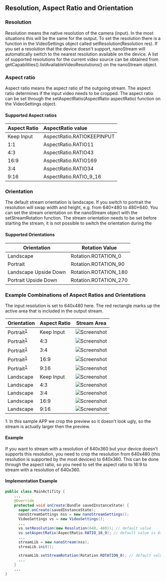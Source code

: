 ## Resolution, Aspect Ratio and Orientation
### Resolution

Resolution means the native resolution of the camera (input). In the most situations this will be the same for the output. To set the resolution there is a function in the VideoSettings object called setResolution(Resolution res). If you set a resolution that the device doesn't support, nanoStream will automatically switch to the nearest resolution available on the device. A list of supported resolutions for the current video source can be obtained from getCapabilities().listAvailableVideoResolutions() on the nanoStream object.

### Aspect ratio

Aspect ratio means the aspect ratio of the outgoing stream. The aspect ratio determines if the input video needs to be cropped. The aspect ratio can be set through the setAspectRatio(AspectRatio aspectRatio) function on the VideoSettings object.
#### Supported Aspect ratios
| Aspect Ratio | AspectRatio value          |
|:-------------|:---------------------------|
| Keep Input   | AspectRatio.RATIOKEEPINPUT |
| 1:1          | AspectRatio.RATIO11        |
| 4:3          | AspectRatio.RATIO43        |
| 16:9         | AspectRatio.RATIO169       |
| 3:4          | AspectRatio.RATIO34        |
| 9:16         | AspectRatio.RATIO_9_16     |

### Orientation
The default stream orientation is landscape. If you switch to portrait the resolution will swap width and height, e.g. from 640×480 to 480×640. You can set the stream orientation on the nanoStream object with the setStreamRotation function. The stream orientation needs to be set before starting the stream, it is not possible to switch the orientation during the

#### Supported Orientations

| Orientation           | Rotation Value        |
|-----------------------|-----------------------|
| Landscape             | Rotation.ROTATION_0   |
| Portrait              | Rotation.ROTATION_90  |
| Landscape Upside Down | Rotation.ROTATION_180 |
| Portrait Upside Down  | Rotation.ROTATION_270 |

### Example Combinations of Aspect Ratios and Orientations

The input resolution is set to 640x480 here. The red rectangle marks up the active area that is included in the output stream.

| Orientation                    | Aspect Ratio | Stream Area                                 |
|--------------------------------|--------------|---------------------------------------------|
| Portrait<sup>[1](#fnAS1)</sup> | Keep Input   | ![Screenshot](img/portrait_keep_input.png)  |
| Portrait<sup>[1](#fnAS1)</sup> | 4:3          | ![Screenshot](img/portrait_4_3.png)         |
| Portrait<sup>[1](#fnAS1)</sup> | 3:4          | ![Screenshot](img/portrait_3_4.png)         |
| Portrait<sup>[1](#fnAS1)</sup> | 16:9         | ![Screenshot](img/portrait_16_9.png)        |
| Portrait<sup>[1](#fnAS1)</sup> | 9:16         | ![Screenshot](img/portrait_9_16.png)        |
| Landscape                      | Keep Input   | ![Screenshot](img/landscape_keep_input.png) |
| Landscape                      | 4:3          | ![Screenshot](img/landscape_4_3.png)        |
| Landscape                      | 3:4          | ![Screenshot](img/landscape_3_4.png)        |
| Landscape                      | 16:9         | ![Screenshot](img/landscape_16_9.png)       |
| Landscape                      | 9:16         | ![Screenshot](img/landscape_9_16.png)       |

<a name="fnAS1">1</a>: In this sample APP we crop the preview so it doesn't look ugly, so the stream is actually larger then the preview.


#### Example

If you want to stream with a resolution of 640x360 but your device doesn't supports this resolution, you need to crop the resolution from 640x480 (this resolution is supported by the most devices) to 640x360. This can be done through the aspect ratio, so you need to set the aspect ratio to 16:9 to stream with a resolution of 640x360.

#### Implementation Example

```java
public class MainActifity {
    ...
    @Override
    protected void onCreate(Bundle savedInstanceState) {
      super.onCreate(savedInstanceState);
      nanoStreamSettings nss = new nanoStreamSettings();
      VideoSettings vs = new VideoSettings();
      ...
      vs.setResolution(new Resolution(640, 480)); // default value
      vs.setAspectRatio(AspectRatio.RATIO_16_9); // default value is AspectRatio.KEEP_INPUT
      ...
      streamLib = new nanoStream(nss);
      streaLib.init();

      streamLib.setStreamRotation(Rotation.ROTATION_0); // default value
      ...
    }
    ...
}
```
